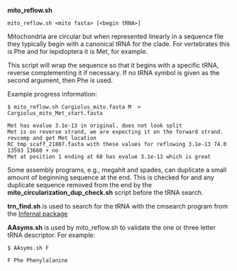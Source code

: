 
**mito_reflow.sh**

```mito_reflow.sh <mito fasta> [<begin tRNA>]```

Mitochondria are circular but when represented linearly in a sequence file they typically begin with a canonical tRNA for the clade.
For vertebrates this is Phe and for lepidoptera it is Met, for example.

This script will wrap the sequence so that it begins with a specific tRNA, reverse complementing it if necessary.
If no tRNA symbol is given as the second argument, then Phe is used.

Example progress information:
```
$ mito_reflow.sh Cargiolus_mito.fasta M  > Cargiolus_mito_Met_start.fasta

Met has evalue 3.1e-13 in original. does not look split
Met is on reverse strand, we are expecting it on the forward strand. revcomp and get Met location
RC_tmp_scaff_21807.fasta with these values for reflowing 3.1e-13 74.0 13593 13660 + no
Met at position 1 ending at 68 has evalue 3.1e-13 which is great
```

Some assembly programs, e.g., megahit and spades, can duplicate a small amount of beginning sequence at the end.
This is checked for and any duplicate sequence removed from the end by the **mito_circularization_dup_check.sh** script before the tRNA search.

**trn_find.sh** is used to search for the tRNA with the cmsearch program from the [Infernal package](http://eddylab.org/infernal/)

**AAsyms.sh** is used by mito_reflow.sh to validate the one or three letter tRNA descriptor. For example:
```
$ AAsyms.sh F

F Phe Phenylalanine
```
